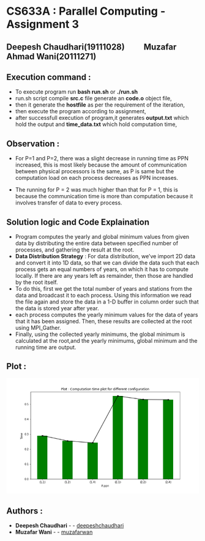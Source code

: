 # CS633A : Parallel Computing - Assignment 3

## Deepesh Chaudhari(19111028) &nbsp;&nbsp;&nbsp;&nbsp;&nbsp;&nbsp;&nbsp;&nbsp;&nbsp;Muzafar Ahmad Wani(20111271)

## Execution command :

* To execute program run **bash run.sh** or **./run.sh**
* run.sh script compile **src.c** file generate an **code.o** object file,
* then it generate the **hostfile** as per the requirement of the iteration,
* then execute the program according to assignment,
* after successfull execution of program,it generates **output.txt** which hold the output and **time_data.txt** which hold computation time,

## Observation :
* For P=1 and P=2, there was a slight decrease in running time as PPN increased, this
is most likely because the amount of communication between physical processors is the
same, as P is same but the computation load on each process decreases as PPN increases.

* The running  for P = 2 was much higher than that for P = 1, this is because the communication time is more than computation because it involves transfer of data to every process.  



## Solution logic and Code Explaination

* Program computes the yearly and global minimum values from given data by distributing the entire data between specified number of processes, and gathering the result at the root.
* **Data Distribution Strategy** : For data distribution, we’ve import 2D data and convert it into 1D data, so that we can divide the data such that each process gets an equal numbers of years, on which it has to compute locally. If there are any years left as remainder, then those are handled by the root itself.
* To do this, first we get the total number of years and stations from the data and broadcast it to each process. Using this information we read the file again and store the data in a 1-D buffer in column order such that the data is stored year after year.
* each process computes the yearly minimum values for the data of years that it has been assigned. Then, these results are collected at the root using MPI_Gather.
* Finally, using the collected yearly minimums, the global minimum is calculated at the root,and the yearly minimums, global minimum and the running time are output.




## Plot :
![Box Plots](plot.png)


## Authors :

* **Deepesh Chaudhari** - - [deepeshchaudhari](https://github.com/deepeshchaudhari)
* **Muzafar Wani** - - [muzafarwan](https://git.cse.iitk.ac.in/muzafarwan)
